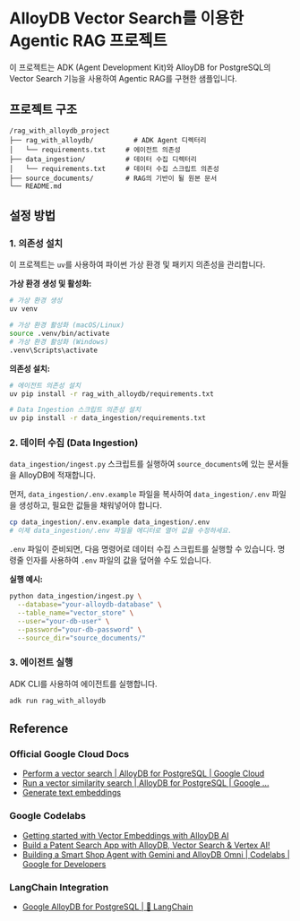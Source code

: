 # AlloyDB Vector Search를 이용한 Agentic RAG 프로젝트

이 프로젝트는 ADK (Agent Development Kit)와 AlloyDB for PostgreSQL의 Vector Search 기능을 사용하여 Agentic RAG를 구현한 샘플입니다.

## 프로젝트 구조

```
/rag_with_alloydb_project
├── rag_with_alloydb/          # ADK Agent 디렉터리
│   └── requirements.txt     # 에이전트 의존성
├── data_ingestion/          # 데이터 수집 디렉터리
│   └── requirements.txt     # 데이터 수집 스크립트 의존성
├── source_documents/        # RAG의 기반이 될 원본 문서
└── README.md
```

## 설정 방법

### 1. 의존성 설치

이 프로젝트는 `uv`를 사용하여 파이썬 가상 환경 및 패키지 의존성을 관리합니다.

**가상 환경 생성 및 활성화:**
```bash
# 가상 환경 생성
uv venv

# 가상 환경 활성화 (macOS/Linux)
source .venv/bin/activate
# 가상 환경 활성화 (Windows)
.venv\Scripts\activate
```

**의존성 설치:**
```bash
# 에이전트 의존성 설치
uv pip install -r rag_with_alloydb/requirements.txt

# Data Ingestion 스크립트 의존성 설치
uv pip install -r data_ingestion/requirements.txt
```

### 2. 데이터 수집 (Data Ingestion)

`data_ingestion/ingest.py` 스크립트를 실행하여 `source_documents`에 있는 문서들을 AlloyDB에 적재합니다.

먼저, `data_ingestion/.env.example` 파일을 복사하여 `data_ingestion/.env` 파일을 생성하고, 필요한 값들을 채워넣어야 합니다.

```bash
cp data_ingestion/.env.example data_ingestion/.env
# 이제 data_ingestion/.env 파일을 에디터로 열어 값을 수정하세요.
```

`.env` 파일이 준비되면, 다음 명령어로 데이터 수집 스크립트를 실행할 수 있습니다. 명령줄 인자를 사용하여 `.env` 파일의 값을 덮어쓸 수도 있습니다.

**실행 예시:**
```bash
python data_ingestion/ingest.py \
  --database="your-alloydb-database" \
  --table_name="vector_store" \
  --user="your-db-user" \
  --password="your-db-password" \
  --source_dir="source_documents/"
```

### 3. 에이전트 실행

ADK CLI를 사용하여 에이전트를 실행합니다.

```bash
adk run rag_with_alloydb
```

## Reference

### Official Google Cloud Docs
- [Perform a vector search | AlloyDB for PostgreSQL | Google Cloud](https://cloud.google.com/alloydb/docs/ai/perform-vector-search)
- [Run a vector similarity search | AlloyDB for PostgreSQL | Google ...](https://cloud.google.com/alloydb/docs/ai/run-vector-similarity-search)
- [Generate text embeddings](https://cloud.google.com/alloydb/docs/ai/work-with-embeddings?resource=google_ml)

### Google Codelabs
- [Getting started with Vector Embeddings with AlloyDB AI](https://codelabs.developers.google.com/alloydb-ai-embedding#0)
- [Build a Patent Search App with AlloyDB, Vector Search & Vertex AI!](https://codelabs.developers.google.com/patent-search-alloydb-gemini#0)
- [Building a Smart Shop Agent with Gemini and AlloyDB Omni | Codelabs | Google for Developers](https://codelabs.developers.google.com/smart-shop-agent-alloydb#0)

### LangChain Integration
- [Google AlloyDB for PostgreSQL | 🦜️ LangChain](https://python.langchain.com/docs/integrations/vectorstores/google_alloydb/)


